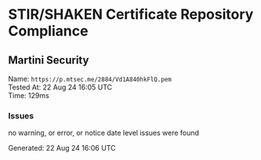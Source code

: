 # STIR/SHAKEN Certificate Repository Compliance

## Martini Security

Name: `https://p.mtsec.me/2884/Vd1A840hkFlQ.pem`\
Tested At: 22 Aug 24 16:05 UTC\
Time: 129ms

### Issues

no warning, or error, or notice date level issues were found

Generated: 22 Aug 24 16:06 UTC
